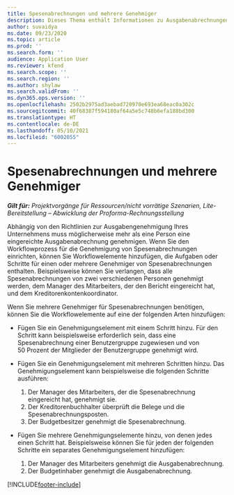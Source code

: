 ```yaml
---
title: Spesenabrechnungen und mehrere Genehmiger
description: Dieses Thema enthält Informationen zu Ausgabenabrechnungen, die von mehr als einer Person genehmigt werden müssen.
author: suvaidya
ms.date: 09/23/2020
ms.topic: article
ms.prod: ''
ms.search.form: ''
audience: Application User
ms.reviewer: kfend
ms.search.scope: ''
ms.search.region: ''
ms.author: shylaw
ms.search.validFrom: ''
ms.dyn365.ops.version: ''
ms.openlocfilehash: 2502b2975ad3aebad720970e693ea68eac0a302c
ms.sourcegitcommit: 40f68387f594180af64a5e5c748b6efa188bd300
ms.translationtype: HT
ms.contentlocale: de-DE
ms.lasthandoff: 05/10/2021
ms.locfileid: "6002055"
---
```

# <a name="expense-reports-and-multiple-approvers"></a>Spesenabrechnungen und mehrere Genehmiger

_**Gilt für:** Projektvorgänge für Ressourcen/nicht vorrätige Szenarien, Lite-Bereitstellung – Abwicklung der Proforma-Rechnungsstellung_

Abhängig von den Richtlinien zur Ausgabengenehmigung Ihres Unternehmens muss möglicherweise mehr als eine Person eine eingereichte Ausgabenabrechnung genehmigen. Wenn Sie den Workflowprozess für die Genehmigung von Spesenabrechnungen einrichten, können Sie Workflowelemente hinzufügen, die Aufgaben oder Schritte für einen oder mehrere Genehmiger von Spesenabrechnungen enthalten. Beispielsweise können Sie verlangen, dass alle Spesenabrechnungen von zwei verschiedenen Personen genehmigt werden, dem Manager des Mitarbeiters, der den Bericht eingereicht hat, und dem Kreditorenkontenkoordinator.

Wenn Sie mehrere Genehmiger für Spesenabrechnungen benötigen, können Sie die Workflowelemente auf eine der folgenden Arten hinzufügen:

- Fügen Sie ein Genehmigungselement mit einem Schritt hinzu. Für den Schritt kann beispielsweise erforderlich sein, dass eine Spesenabrechnung einer Benutzergruppe zugewiesen und von 50 Prozent der Mitglieder der Benutzergruppe genehmigt wird.
- Fügen Sie ein Genehmigungselement mit mehreren Schritten hinzu. Das Genehmigungselement kann beispielsweise die folgenden Schritte ausführen:

    1. Der Manager des Mitarbeiters, der die Spesenabrechnung eingereicht hat, genehmigt sie.
    2. Der Kreditorenbuchhalter überprüft die Belege und die Spesenabrechnungsposten.
    3. Der Budgetbesitzer genehmigt die Spesenabrechnung.

- Fügen Sie mehrere Genehmigungselemente hinzu, von denen jedes einen Schritt hat. Beispielsweise können Sie für jeden der folgenden Schritte ein separates Genehmigungselement hinzufügen:

    1. Der Manager des Mitarbeiters genehmigt die Ausgabenabrechnung.
    2. Der Budgetinhaber genehmigt die Ausgabenabrechnung.


[!INCLUDE[footer-include](../includes/footer-banner.md)]